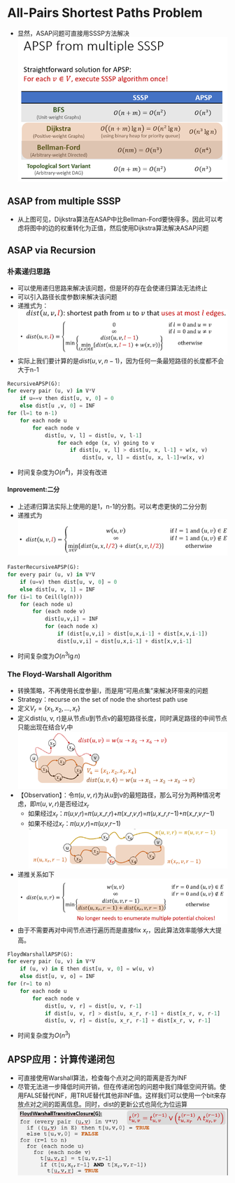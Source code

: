 # All-Pairs Shortest Paths Problem
+ 显然，ASAP问题可直接用SSSP方法解决  
  ![](img/2019-12-02-02-12-50.png)
## ASAP from multiple SSSP
+ 从上图可见，Dijkstra算法在ASAP中比Bellman-Ford要快得多。因此可以考虑将图中的边的权重转化为正值，然后使用Dijkstra算法解决ASAP问题


## ASAP via Recursion
### 朴素递归思路
+ 可以使用递归思路来解决该问题，但是环的存在会使递归算法无法终止
+ 可以引入路径长度参数l来解决该问题
+ 递推式为：  
  ![](img/2019-12-02-02-17-04.png)
+ 实际上我们要计算的是$dist(u, v, n-1)$，因为任何一条最短路径的长度都不会大于n-1
```python
RecursiveAPSP(G):
for every pair (u, v) in V*V
    if u==v then dist[u, v, 0] = 0
    else dist[u ,v, 0] = INF
for (l=1 to n-1)
    for each node u
        for each node v
            dist[u, v, l] = dist[u, v, l-1]
                for each edge (x, v) going to v
                    if dist[u, v, l] > dist[u, x, l-1] + w(x, v)
                        dist[u, v, l] = dist[u, x, l-1]+w(x, v)
```
+ 时间复杂度为$O(n^4)$，并没有改进

#### Inprovement:二分
+ 上述递归算法实际上使用的是1，n-1的分割。可以考虑更快的二分分割
+ 递推式为  
  ![](img/2019-12-02-02-27-46.png)
```python
FasterRecursiveAPSP(G):
for every pair (u, v) in V*V
    if (u=v) then dist[u, v, 0] = 0
    else dist[u, v, 1] = INF
for (i=1 to Ceil(lg(n)))
    for (each node u)
        for (each node v)
            dist[u,v,i] = INF
            for (each node x)
                if (dist[u,v,i] > dist[u,x,i-1] + dist[x,v,i-1])
                dist[u,v,i] = dist[u,x,i-1] + dist[x,v,i-1]
```
+ 时间复杂度为$O(n^3\lg n)$

### The Floyd-Warshall Algorithm
+ 转换策略，不再使用长度参量l，而是用“可用点集”来解决环带来的问题
+ Strategy：recurse on the set of node the shortest path use
+ 定义$V_r=\{x_1, x_2, ...,x_r\}$
+ 定义dist(u, v, r)是从节点u到节点v的最短路径长度，同时满足路径的中间节点只能出现在结合$V_r$中  
  ![](img/2019-12-02-02-34-32.png)
+ 【Observation】：令$\pi(u, v, r)$为从u到v的最短路径，那么可分为两种情况考虑，即$\pi(u, v, r)$是否经过$x_r$
  + 如果经过$x_r$：𝜋(𝑢,𝑣,𝑟)=𝜋(𝑢,𝑥_𝑟,𝑟)+𝜋(𝑥_𝑟,𝑣,𝑟)=𝜋(𝑢,𝑥_𝑟,𝑟−1)+𝜋(𝑥_𝑟,𝑣,𝑟−1)
  + 如果不经过$x_r$：𝜋(𝑢,𝑣,𝑟)=𝜋(𝑢,𝑣,𝑟−1)  
    ![](img/2019-12-02-02-39-46.png)
+ 递推关系如下  
  ![](img/2019-12-02-02-41-29.png)
+ 由于不需要再对中间节点进行遍历而是直接fix $x_r$，因此算法效率能够大大提高。
```python
FloydWarshallAPSP(G):
for every pair (u, v) in V*V
    if (u, v) in E then dist[u, v, 0] = w(u, v)
    else dist[u, v, o] = INF
for (r=1 to n)
    for each node u
        for each node v
            dist[u, v, r] = dist[u, v, r-1]
            if dist[u, v, r] > dist[u, x_r, r-1] + dist[x_r, v, r-1]
            dist[u, v, r] = dist[u, x_r, r-1] + dist[x_r, v, r-1]
```
+ 时间复杂度为$O(n^3)$

## APSP应用：计算传递闭包
+ 可直接使用Warshall算法，检查每个点对之间的距离是否为INF
+ 尽管无法进一步降低时间开销，但在传递闭包的问题中我们降低空间开销。使用FALSE替代INF，用TRUE替代其他非INF值。这样我们可以使用一个bit来存放点对之间的距离信息。同时，dist的更新公式也简化为位运算  
  ![](img/2019-12-02-02-58-58.png)
